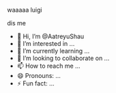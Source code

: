waaaaa luigi

dis me


- 👋 Hi, I’m @AatreyuShau
- 👀 I’m interested in ...
- 🌱 I’m currently learning ...
- 💞️ I’m looking to collaborate on ...
- 📫 How to reach me ...
- 😄 Pronouns: ...
- ⚡ Fun fact: ...

<!---
AatreyuShau/AatreyuShau is a ✨ special ✨ repository because its `README.md` (this file) appears on your GitHub profile.
You can click the Preview link to take a look at your changes.
--->
